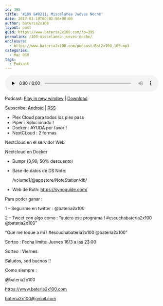 ```yaml
---
id: 395
title: '#109 &#8211; Miscelánea Jueves Noche'
date: 2017-03-10T00:02:56+00:00
author: bateria2x100
layout: post
guid: https://www.bateria2x100.com/?p=395
permalink: /109-miscelanea-jueves-noche/
enclosure:
  - https://www.bateria2x100.com/podcast/Bat2x100_109.mp3
categories:
  - Mac OSX
tags:
  - Podcast
---
```

<div class="powerpress_player" id="powerpress_player_5958">
  <audio class="wp-audio-shortcode" id="audio-395-111" preload="none" style="width: 100%;" controls="controls"><source type="audio/mpeg" src="https://www.bateria2x100.com/podcast/Bat2x100_109.mp3?_=111" /><a href="https://www.bateria2x100.com/podcast/Bat2x100_109.mp3">https://www.bateria2x100.com/podcast/Bat2x100_109.mp3</a></audio>
</div>

<p class="powerpress_links powerpress_links_mp3">
  Podcast: <a href="https://www.bateria2x100.com/podcast/Bat2x100_109.mp3" class="powerpress_link_pinw" target="_blank" title="Play in new window" onclick="return powerpress_pinw('https://www.bateria2x100.com/?powerpress_pinw=395-podcast');" rel="nofollow">Play in new window</a> | <a href="https://www.bateria2x100.com/podcast/Bat2x100_109.mp3" class="powerpress_link_d" title="Download" rel="nofollow" download="Bat2x100_109.mp3">Download</a>
</p>

<p class="powerpress_links powerpress_subscribe_links">
  Subscribe: <a href="https://subscribeonandroid.com/www.bateria2x100.com/feed/podcast/" class="powerpress_link_subscribe powerpress_link_subscribe_android" title="Subscribe on Android" rel="nofollow">Android</a> | <a href="https://www.bateria2x100.com/feed/podcast/" class="powerpress_link_subscribe powerpress_link_subscribe_rss" title="Subscribe via RSS" rel="nofollow">RSS</a>
</p>

  * Plex Cloud para todos los plex pass
  * Piper : Solucionado ! 
  * Docker : AYUDA por favor ! 
  * NextCLoud : 2 formas 

Nextcloud en el servidor Web
  
Nextcloud en Docker 

  * Bumpr (3,99, 50% descuento)

  * Base de datos de DS Note: 
  
    /volume1/@appstore/NoteStation/db/

  * Web de Ruth: <https://synoguide.com/>

Para poder ganar :

1 &#8211; Seguirme en twitter : @bateria2x100
  
2 &#8211; Tweet con algo como : &#8220;quiero ese programa ! #escuchabateria2x100 @bateria2x100&#8221;
  
&#8220;Que me toque a mi ! #escuchabateria2x100 @bateria2x100&#8221;

Sorteo : Fecha límite: Jueves 16/3 a las 23:00
  
Sorteo : Viernes 

Saludos, sed buenos !! 

Como siempre :

@bateria2x100
  
<https://www.bateria2x100.com>
  
<bateria2x100@gmail.com>